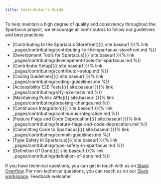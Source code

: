 ```yaml
---
title: Contributor's Guide
---
```


To help maintain a high degree of quality and consistency throughout the Spartacus project, we encourage all contributors to follow our guidelines and best practices:

- [Contributing to the Spartacus Storefront]({{ site.baseurl }}{% link _pages/contributing/contributing-to-the-spartacus-storefront.md %})
- [Development Tools for Spartacus]({{ site.baseurl }}{% link _pages/contributing/development-tools-for-spartacus.md %})
- [Contributor Setup]({{ site.baseurl }}{% link _pages/contributing/contributor-setup.md %})
- [Coding Guidelines]({{ site.baseurl }}{% link _pages/contributing/coding-guidelines.md %})
- [Accessibility E2E Tests]({{ site.baseurl }}{% link _pages/contributing/a11y-e2e-tests.md %})
- [Maintaining Public APIs]({{ site.baseurl }}{% link _pages/contributing/breaking-changes.md %})
- [Continuous Integration]({{ site.baseurl }}{% link _pages/contributing/continuous-integration.md %})
- [Feature Flags and Code Deprecation]({{ site.baseurl }}{% link _pages/contributing/feature-flags-and-code-deprecation.md %})
- [Committing Code to Spartacus]({{ site.baseurl }}{% link _pages/contributing/commit-guidelines.md %})
- [Type Safety in Spartacus]({{ site.baseurl }}{% link _pages/contributing/type-safety-in-spartacus.md %})
- [Definition Of Done]({{ site.baseurl }}{% link _pages/contributing/definition-of-done.md %})

If you have technical questions, you can get in touch with us on [Stack Overflow](https://stackoverflow.com/questions/tagged/spartacus-storefront). For non-technical questions, you can reach us on our [Slack workspace](https://join.slack.com/t/spartacus-storefront/shared_invite/enQtNDM1OTI3OTMwNjU5LTg1NGVjZmFkZjQzODc1MzFhMjc3OTZmMzIzYzg0YjMwODJiY2YxYjA5MTE5NjVmN2E5NjMxNjEzMGNlMDRjMjU). Feedback welcome!
